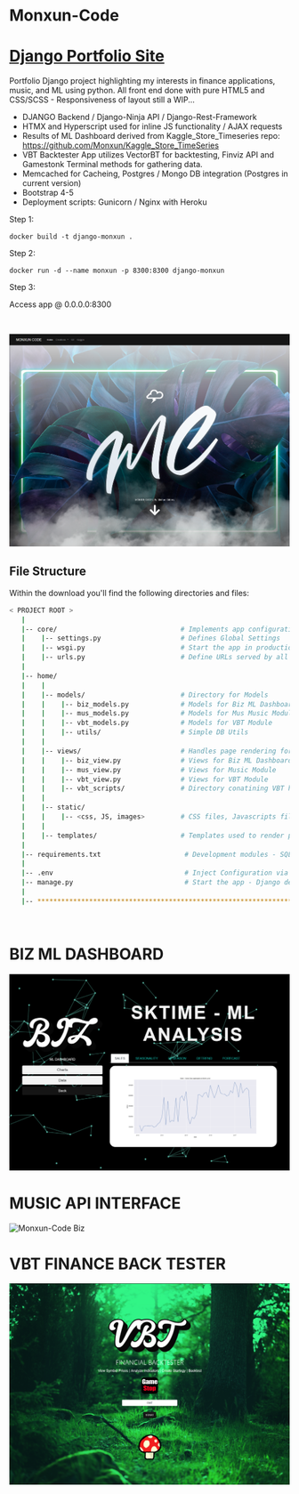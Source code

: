 # Monxun-Code
# [Django Portfolio Site](http://monxun-code.herokuapp.com/)

Portfolio Django project highlighting my interests in finance applications, music, and ML using python.
All front end done with pure HTML5 and CSS/SCSS - Responsiveness of layout still a WIP... 


- DJANGO Backend / Django-Ninja API / Django-Rest-Framework
- HTMX and Hyperscript used for inline JS functionality / AJAX requests
- Results of ML Dashboard derived from Kaggle_Store_Timeseries repo: https://github.com/Monxun/Kaggle_Store_TimeSeries  
- VBT Backtester App utilizes VectorBT for backtesting, Finviz API and Gamestonk Terminal methods for gathering data.
- Memcached for Cacheing, Postgres / Mongo DB integration (Postgres in current version)
- Bootstrap 4-5
- Deployment scripts: Gunicorn / Nginx with Heroku


Step 1:

    docker build -t django-monxun .

Step 2: 

    docker run -d --name monxun -p 8300:8300 django-monxun

Step 3:

Access app @ 0.0.0.0:8300

<br />

![Monxun-Code Homepage](https://github.com/Monxun/monxun-code/blob/main/homepage.PNG?raw=true)


## File Structure
Within the download you'll find the following directories and files:

```bash
< PROJECT ROOT >
   |
   |-- core/                               # Implements app configuration
   |    |-- settings.py                    # Defines Global Settings
   |    |-- wsgi.py                        # Start the app in production
   |    |-- urls.py                        # Define URLs served by all apps/nodes
   |
   |-- home/
   |    |
   |    |-- models/                        # Directory for Models
   |    |    |-- biz_models.py             # Models for Biz ML Dashboard Module
   |    |    |-- mus_models.py             # Models for Mus Music Module
   |    |    |-- vbt_models.py             # Models for VBT Module
   |    |    |-- utils/                    # Simple DB Utils
   |    |
   |    |-- views/                         # Handles page rendering for apps
   |    |    |-- biz_view.py               # Views for Biz ML Dashboard Module
   |    |    |-- mus_view.py               # Views for Music Module
   |    |    |-- vbt_view.py               # Views for VBT Module
   |    |    |-- vbt_scripts/              # Directory conatining VBT helper scripts
   |    |
   |    |-- static/
   |    |    |-- <css, JS, images>         # CSS files, Javascripts files
   |    |
   |    |-- templates/                     # Templates used to render pages
   |         
   |-- requirements.txt                     # Development modules - SQLite storage
   |
   |-- .env                                 # Inject Configuration via Environment
   |-- manage.py                            # Start the app - Django default start script
   |
   |-- ************************************************************************
```

<br />

# BIZ ML DASHBOARD
![Monxun-Code Biz](https://github.com/Monxun/monxun-code/blob/main/home/static/assets/images/brand/biz-card.PNG?raw=true)

# MUSIC API INTERFACE
![Monxun-Code Biz](https://github.com/Monxun/monxun-code/blob/main/home/static/assets/images/brand/mus-card.PNG?raw=true)

# VBT FINANCE BACK TESTER 
![Monxun-Code Biz](https://github.com/Monxun/monxun-code/blob/main/home/static/assets/images/brand/vbt-card.PNG?raw=true)
